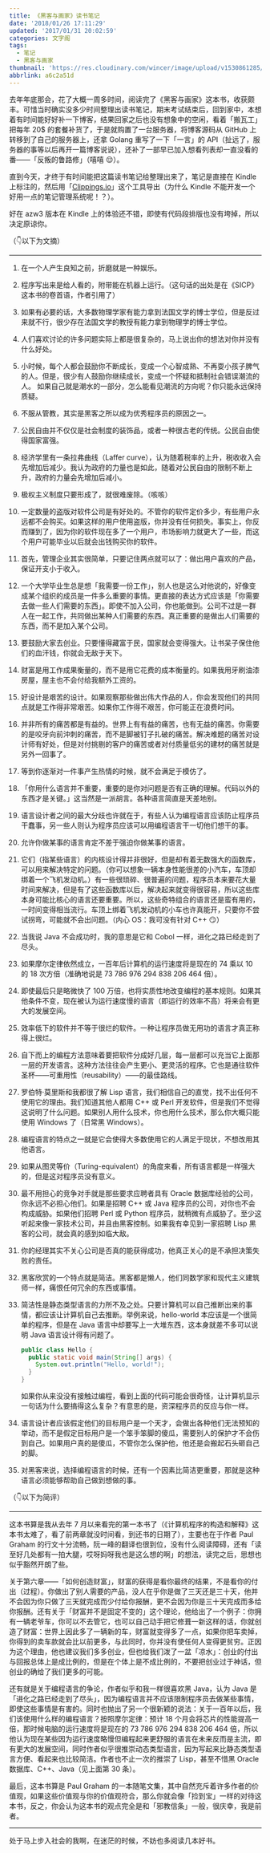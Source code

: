```yaml
---
title: 《黑客与画家》读书笔记
date: '2018/01/26 17:11:29'
updated: '2017/01/31 20:02:59'
categories: 文字阁
tags:
  - 笔记
  - 黑客与画家
thumbnail: 'https://res.cloudinary.com/wincer/image/upload/v1530861285/blog/hacker_painter_note/cover.png'
abbrlink: a6c2a51d
---
```


去年年底那会，花了大概一周多时间，阅读完了《黑客与画家》这本书，收获颇丰。可惜当时确实没多少时间整理出读书笔记，期末考试结束后，回到家中，本想着有时间能好好补一下博客，结果回家之后也没有想象中的空闲，看着「搬瓦工」把每年 20$ 的套餐补货了，于是就购置了一台服务器，将博客源码从 GitHub 上转移到了自己的服务器上，还拿 Golang 重写了一下「一言」的 API（扯远了，服务器的事等以后再开一篇博客说说），还补了一部早已加入想看列表却一直没看的番——「反叛的鲁路修」（嘻嘻 😌）。

直到今天，才终于有时间能把这篇读书笔记给整理出来了，笔记是直接在 Kindle 上标注的，然后用「[Clippings.io](https://www.clippings.io/)」这个工具导出（为什么 Kindle 不能开发一个好用一点的笔记管理系统呢！？）。

好在 azw3 版本在 Kindle 上的体验还不错，即使有代码段排版也没有垮掉，所以决定原谅你。

（👇以下为文摘）

---

1. 在一个人产生良知之前，折磨就是一种娱乐。

2. 程序写出来是给人看的，附带能在机器上运行。（这句话的出处是在《SICP》这本书的卷首语，作者引用了）

3. 如果有必要的话，大多数物理学家有能力拿到法国文学的博士学位，但是反过来就不行，很少存在法国文学的教授有能力拿到物理学的博士学位。

4. 人们喜欢讨论的许多问题实际上都是很复杂的，马上说出你的想法对你并没有什么好处。

5. 小时候，每个人都会鼓励你不断成长，变成一个心智成熟、不再耍小孩子脾气的人。但是，很少有人鼓励你继续成长，变成一个怀疑和抵制社会错误潮流的人。
   如果自己就是潮水的一部分，怎么能看见潮流的方向呢？你只能永远保持质疑。

6. 不服从管教，其实是黑客之所以成为优秀程序员的原因之一。

7. 公民自由并不仅仅是社会制度的装饰品，或者一种很古老的传统。公民自由使得国家富强。

8. 经济学里有一条拉弗曲线（Laffer curve），认为随着税率的上升，税收收入会先增加后减少。我认为政府的力量也是如此，随着对公民自由的限制不断上升，政府的力量会先增加后减小。

9. 极权主义制度只要形成了，就很难废除。（咳咳）

10. 一定数量的盗版对软件公司是有好处的。不管你的软件定价多少，有些用户永远都不会购买。如果这样的用户使用盗版，你并没有任何损失。事实上，你反而赚到了，因为你的软件现在多了一个用户，市场影响力就更大了一些，而这个用户可能毕业以后就会出钱购买你的软件。

11. 首先，管理企业其实很简单，只要记住两点就可以了：做出用户喜欢的产品，保证开支小于收入。

12. 一个大学毕业生总是想「我需要一份工作」，别人也是这么对他说的，好像变成某个组织的成员是一件多么重要的事情。更直接的表达方式应该是「你需要去做一些人们需要的东西」。即使不加入公司，你也能做到。公司不过是一群人在一起工作，共同做出某种人们需要的东西。真正重要的是做出人们需要的东西，而不是加入某个公司。

13. 要鼓励大家去创业。只要懂得藏富于民，国家就会变得强大。让书呆子保住他们的血汗钱，你就会无敌于天下。

14. 财富是用工作成果衡量的，而不是用它花费的成本衡量的。如果我用牙刷油漆房屋，屋主也不会付给我额外工资的。

15. 好设计是艰苦的设计。如果观察那些做出伟大作品的人，你会发现他们的共同点就是工作得非常艰苦。如果你工作得不艰苦，你可能正在浪费时间。

16. 并非所有的痛苦都是有益的。世界上有有益的痛苦，也有无益的痛苦。你需要的是咬牙向前沖刺的痛苦，而不是脚被钉子扎破的痛苦。解决难题的痛苦对设计师有好处，但是对付挑剔的客户的痛苦或者对付质量低劣的建材的痛苦就是另外一回事了。

17. 等到你逐渐对一件事产生热情的时候，就不会满足于模仿了。

18. 「你用什么语言并不重要，重要的是你对问题是否有正确的理解。代码以外的东西才是关键。」这当然是一派胡言。各种语言简直是天差地别。

19. 语言设计者之间的最大分歧也许就在于，有些人认为编程语言应该防止程序员干蠢事，另一些人则认为程序员应该可以用编程语言干一切他们想干的事。

20. 允许你做某事的语言肯定不差于强迫你做某事的语言。

21. 它们（指某些语言）的内核设计得并非很好，但是却有着无数强大的函数库，可以用来解决特定的问题。（你可以想象一辆本身性能很差的小汽车，车顶却绑着一个飞机发动机。）有一些很琐碎、很普遍的问题，程序员本来要花大量时间来解决，但是有了这些函数库以后，解决起来就变得很容易，所以这些库本身可能比核心的语言还要重要。所以，这些奇特组合的语言还是蛮有用的，一时间变得相当流行。车顶上绑着飞机发动机的小车也许真能开，只要你不尝试拐弯，可能就不会出问题。（内心 OS：我可没有针对 C++ 😏）

22. 当我说 Java 不会成功时，我的意思是它和 Cobol 一样，进化之路已经走到了尽头。

23. 如果摩尔定律依然成立，一百年后计算机的运行速度将是现在的 74 乘以 10 的 18 次方倍（准确地说是 73 786 976 294 838 206 464 倍）。

24. 即使最后只是略微快了 100 万倍，也将实质性地改变编程的基本规则。如果其他条件不变，现在被认为运行速度慢的语言（即运行的效率不高）将来会有更大的发展空间。

25. 效率低下的软件并不等于很烂的软件。一种让程序员做无用功的语言才真正称得上很烂。

26. 自下而上的编程方法意味着要把软件分成好几层，每一层都可以充当它上面那一层的开发语言。这种方法往往会产生更小、更灵活的程序。它也是通往软件圣杯——可重用性（reusability）——的最佳路线。

27. 罗伯特·莫里斯和我都很了解 Lisp 语言，我们相信自己的直觉，找不出任何不使用它的理由。我们知道其他人都用 C++ 或 Perl 开发软件，但是我们不觉得这说明了什么问题。如果别人用什么技术，你也用什么技术，那么你大概只能使用 Windows 了（日常黑 Windows）。

28. 编程语言的特点之一就是它会使得大多数使用它的人满足于现状，不想改用其他语言。

29. 如果从图灵等价（Turing-equivalent）的角度来看，所有语言都是一样强大的，但是这对程序员没有意义。

30. 最不用担心的竞争对手就是那些要求应聘者具有 Oracle 数据库经验的公司，你永远不必担心他们。如果是招聘 C++ 或 Java 程序员的公司，对你也不会构成威胁。如果他们招聘 Perl 或 Python 程序员，就稍微有点威胁了。至少这听起来像一家技术公司，并且由黑客控制。如果我有幸见到一家招聘 Lisp 黑客的公司，就会真的感到如临大敌。

31. 你的经理其实不关心公司是否真的能获得成功，他真正关心的是不承担决策失败的责任。

32. 黑客欣赏的一个特点就是简洁。黑客都是懒人，他们同数学家和现代主义建筑师一样，痛恨任何冗余的东西或事情。

33. 简洁性是静态类型语言的力所不及之处。只要计算机可以自己推断出来的事情，都应该让计算机自己去推断。举例来说，hello-world 本应该是一个很简单的程序，但是在 Java 语言中却要写上一大堆东西，这本身就差不多可以说明 Java 语言设计得有问题了。

    ```java
    public class Hello {
      public static void main(String[] args) {
        System.out.println("Hello, world!");
      }
    }
    ```

    如果你从来没没有接触过编程，看到上面的代码可能会很奇怪，让计算机显示一句话为什么要搞得这么复杂？有意思的是，资深程序员的反应与你一样。

34. 语言设计者应该假定他们的目标用户是一个天才，会做出各种他们无法预知的举动，而不是假定目标用户是一个笨手笨脚的傻瓜，需要别人的保护才不会伤到自己。如果用户真的是傻瓜，不管你怎么保护他，他还是会搬起石头砸自己的脚。

35. 对黑客来说，选择编程语言的时候，还有一个因素比简洁更重要，那就是这种语言必须能够帮助自己做到想做的事。

（👇以下为简评）

---

这本书算是我从去年 7 月以来看完的第一本书了（《计算机程序的构造和解释》这本书太难了，看了前两章就没时间看，到还书的日期了），主要也在于作者 Paul Graham 的行文十分流畅，阮一峰的翻译也很到位，没有什么阅读障碍，还有「读至好几处都有一拍大腿，哎呀妈呀我也是这么想的啊」的想法，读完之后，思想也似乎豁然开朗了些。

关于第六章——「如何创造财富」，财富的获得是看你最终的结果，不是看你的付出（过程）。你做出了别人需要的产品，没人在乎你是做了三天还是三十天，他并不会因为你只做了三天就完成而少付给你报酬，更不会因为你是三十天完成而多给你报酬。还有关于「财富并不是固定不变的」这个理论，他给出了一个例子：你拥有一辆老爷车，你可以不去管它，也可以自己动手把它修葺一新这样的话，你就创造了财富：世界上因此多了一辆新的车，财富就变得多了一点，如果你把车卖掉，你得到的卖车款就会比以前更多，与此同时，你并没有使任何人变得更贫穷。正因为这个理由，他也建议我们多多创业，但也给我们泼了一盆「凉水」：创业的付出与回报总体上是成比例的，但是在个体上是不成比例的，不要把创业过于神话，但创业的确给了我们更多的可能。

还有就是关于编程语言的争论，作者似乎和我一样很喜欢黑 Java，认为 Java 是「进化之路已经走到了尽头」，因为编程语言并不应该限制程序员去做某些事情，即使这些事情是有害的。同时也抛出了另一个很新颖的说法：关于一百年以后，我们该使用什么样的编程语言？按照摩尔定律：预计 18 个月会将芯片的性能提高一倍，那时候电脑的运行速度将是现在的 73 786 976 294 838 206 464 倍，所以他认为现在某些因为运行速度略慢但编程起来更舒服的语言在未来反而是主流，即有更大的发展空间，同时作者似乎很推崇动态类型语言，因为写起来比静态类型语言方便、看起来也比较简洁。作者也不止一次的推崇了 Lisp，甚至不惜黑 Oracle 数据库、C++、Java（见上面第 30 条）。

最后，这本书算是 Paul Graham 的一本随笔文集，其中自然充斥着许多作者的价值观，如果这些价值观与你的价值观符合，那么你就会像「捡到宝」一样的对待这本书，反之，你会认为这本书的观点完全是和「邪教信条」一般，很庆幸，我是前者。

---

处于马上步入社会的我啊，在迷茫的时候，不妨也多阅读几本好书。